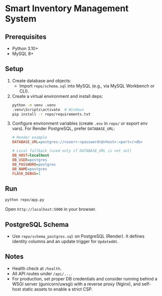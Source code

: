 # Smart Inventory Management System

## Prerequisites
- Python 3.10+
- MySQL 8+

## Setup
1. Create database and objects:
   - Import `repo/schema.sql` into MySQL (e.g., via MySQL Workbench or CLI).
2. Create a virtual environment and install deps:
   ```bash
   python -m venv .venv
   .venv\Scripts\activate  # Windows
   pip install -r repo/requirements.txt
   ```
3. Configure environment variables (create `.env` in `repo/` or export env vars). For Render PostgreSQL, prefer `DATABASE_URL`:
   ```ini
   # Render example
   DATABASE_URL=postgres://<user>:<password>@<host>:<port>/<db>

   # Local fallback (used only if DATABASE_URL is not set)
   DB_HOST=localhost
   DB_USER=postgres
   DB_PASSWORD=postgres
   DB_NAME=postgres
   FLASK_DEBUG=1
   ```

## Run
```bash
python repo/app.py
```
Open `http://localhost:5000` in your browser.

## PostgreSQL Schema
- Use `repo/schema_postgres.sql` on PostgreSQL (Render). It defines identity columns and an update trigger for `UpdatedAt`.

## Notes
- Health check at `/health`.
- All API routes under `/api/...`.
- For production, set proper DB credentials and consider running behind a WSGI server (gunicorn/uwsgi) with a reverse proxy (Nginx), and self-host static assets to enable a strict CSP.
